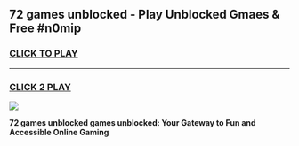 
## 72 games unblocked - Play Unblocked Gmaes & Free #n0mip
<h3>
<a href="https://news.freeplayer.one?title=72_games_unblocked&ref=24F">CLICK TO PLAY</a></h3>
<hr>

<h3>
<a href="https://news.freeplayer.one?title=72_games_unblocked&ref=24F">CLICK 2 PLAY</a>
  
</h3>

<a href="https://news.freeplayer.one?title=72_games_unblocked&ref=24F/"><img src="https://clearcache.store/games.png"></a>


**72 games unblocked games unblocked: Your Gateway to Fun and Accessible Online Gaming**
